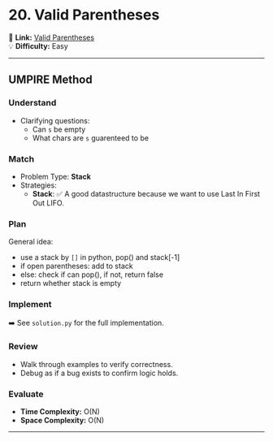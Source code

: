 # 20. Valid Parentheses

🔗 **Link:** [Valid Parentheses](https://leetcode.com/problems/valid-parentheses/description/)  
💡 **Difficulty:** Easy  

---


## UMPIRE Method

### Understand
- Clarifying questions:
  - Can `s` be empty
  - What chars are `s` guarenteed to be

### Match
- Problem Type: **Stack**  
- Strategies:
  - **Stack**: ✅ A good datastructure because we want to use Last In First Out LIFO.

### Plan
General idea:  
- use a stack by `[]` in python, pop() and stack[-1]
- if open parentheses: add to stack
- else: check if can pop(), if not, return false
- return whether stack is empty

### Implement
➡️ See `solution.py` for the full implementation.  

### Review
- Walk through examples to verify correctness.  
- Debug as if a bug exists to confirm logic holds.  

### Evaluate
- **Time Complexity:** O(N)  
- **Space Complexity:** O(N)

---


